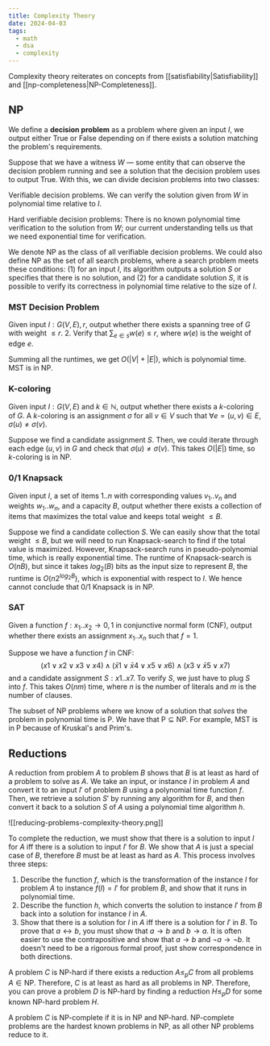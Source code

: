```yaml
---
title: Complexity Theory
date: 2024-04-03
tags:
  - math
  - dsa
  - complexity
---
```

Complexity theory reiterates on concepts from [[satisfiability|Satisfiability]] and [[np-completeness|NP-Completeness]].
## NP
We define a **decision problem** as a problem where given an input $I$, we output either True or False depending on if there exists a solution matching the problem's requirements.

Suppose that we have a witness $W$ — some entity that can observe the decision problem running and see a solution that the decision problem uses to output True. With this, we can divide decision problems into two classes:

Verifiable decision problems. We can verify the solution given from $W$ in polynomial time relative to $I$.

Hard verifiable decision problems: There is no known polynomial time verification to the solution from $W$; our current understanding tells us that we need exponential time for verification.

We denote $\mathsf{NP}$ as the class of all verifiable decision problems. We could also define $\mathsf{NP}$ as the set of all search problems, where a search problem meets these conditions: (1) for an input $I$, its algorithm outputs a solution $S$ or specifies that there is no solution, and (2) for a candidate solution $S$, it is possible to verify its correctness in polynomial time relative to the size of $I$.
### MST Decision Problem
Given input $I : G(V, E), r$, output whether there exists a spanning tree of $G$ with weight $\leq r$. 
2. Verify that $\sum_{e \in s} w(e) \leq r$, where $w(e)$ is the weight of edge $e$.

Summing all the runtimes, we get $O(|V| + |E|)$, which is polynomial time. MST is in $\mathsf{NP}$.
### K-coloring
Given input $I: G(V, E)$ and $k \in \mathbb{N}$, output whether there exists a $k$-coloring of $G$. A $k$-coloring is an assignment $\sigma$ for all $v \in V$ such that $\forall e = (u,v) \in E, \sigma(u) \neq \sigma(v)$.

Suppose we find a candidate assignment $S$. Then, we could iterate through each edge $(u, v)$ in $G$ and check that $\sigma(u) \neq \sigma(v)$. This takes $O(|E|)$ time, so $k$-coloring is in $\mathsf{NP}$.
### 0/1 Knapsack
Given input $I$, a set of items ${1 .. n}$ with corresponding values $v_1..v_n$ and weights $w_1 .. w_n$, and a capacity $B$, output whether there exists a collection of items that maximizes the total value and keeps total weight $\leq B$. 

Suppose we find a candidate collection $S$. We can easily show that the total weight $\leq B$, but we will need to run Knapsack-search to find if the total value is maximized. However, Knapsack-search runs in pseudo-polynomial time, which is really exponential time. The runtime of Knapsack-search is $O(nB)$, but since it takes $log_2(B)$ bits as the input size to represent $B$, the runtime is $O(n2^{log_2B})$, which is exponential with respect to $I$. We hence cannot conclude that 0/1 Knapsack is in $\mathsf{NP}$.
### SAT
Given a function $f: {x_1 .. x_2} \rightarrow {0, 1}$ in conjunctive normal form (CNF), output whether there exists an assignment ${x_1 .. x_n}$ such that $f = 1$. 

Suppose we have a function $f$ in CNF:
$$(x1 ∨ x2 ∨ x3 ∨ x4) ∧ (\bar{x}1 ∨ \bar{x}4 ∨ x5 ∨ x6) ∧ (x3 ∨ \bar{x}5 ∨ x7)$$
and a candidate assignment $S: {x1 .. x7}$. To verify $S$, we just have to plug $S$ into $f$. This takes $O(nm)$ time, where $n$ is the number of literals and $m$ is the number of clauses.

The subset of $\mathsf{NP}$ problems where we know of a solution that *solves* the problem in polynomial time is $\mathsf{P}$. We have that $\mathsf{P} \subseteq \mathsf{NP}$. For example, MST is in $\mathsf{P}$ because of Kruskal's and Prim's.
## Reductions
A reduction from problem $A$ to problem $B$ shows that $B$ is at least as hard of a problem to solve as $A$. We take an input, or instance $I$ in problem $A$ and convert it to an input $I'$ of problem $B$ using a polynomial time function $f$. Then, we retrieve a solution $S'$ by running any algorithm for $B$, and then convert it back to a solution $S$ of $A$ using a polynomial time algorithm $h$.

![[reducing-problems-complexity-theory.png]]

To complete the reduction, we must show that there is a solution to input $I$ for $A$ iff there is a solution to input $I'$ for $B$. We show that $A$ is just a special case of $B$, therefore $B$ must be at least as hard as $A$. This process involves three steps:
1. Describe the function $f$, which is the transformation of the instance $I$ for problem $A$ to instance $f(I) = I'$ for problem $B$, and show that it runs in polynomial time.
2. Describe the function $h$, which converts the solution to instance $I'$ from $B$ back into a solution for instance $I$ in $A$.
3. Show that there is a solution for $I$ in $A$ iff there is a solution for $I'$ in $B$. To prove that $a \leftrightarrow b$, you must show that $a \rightarrow b$ and $b \rightarrow a$. It is often easier to use the contrapositive and  show that $a \rightarrow b$ and $\neg a \rightarrow \neg b$. It doesn't need to be a rigorous formal proof, just show correspondence in both directions.

A problem $C$ is NP-hard if there exists a reduction $A \leq_p C$ from all problems $A \in \mathsf{NP}$. Therefore, $C$ is at least as hard as all problems in $\mathsf{NP}$. Therefore, you can prove a problem $D$ is NP-hard by finding a reduction $H \leq_p D$ for some known NP-hard problem $H$.

A problem $C$ is NP-complete if it is in $\mathsf{NP}$ and NP-hard. NP-complete problems are the hardest known problems in $\mathsf{NP}$, as all other $\mathsf{NP}$ problems reduce to it.
